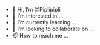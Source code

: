 - 👋 Hi, I’m @Piplipipli
- 👀 I’m interested in ...
- 🌱 I’m currently learning ...
- 💞️ I’m looking to collaborate on ...
- 📫 How to reach me ...

<!---
Piplipipli/Piplipipli is a ✨ special ✨ repository because its `README.md` (this file) appears on your GitHub profile.
You can click the Preview link to take a look at your changes.
--->
